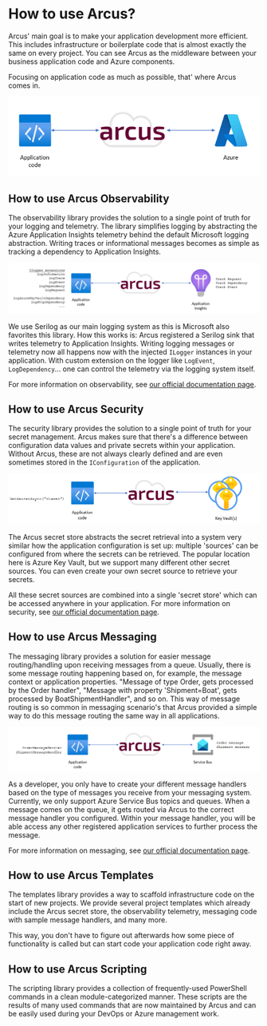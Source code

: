 # How to use Arcus?
Arcus' main goal is to make your application development more efficient. This includes infrastructure or boilerplate code that is almost exactly the same on every project. You can see Arcus as the middleware between your business application code and Azure components.

Focusing on application code as much as possible, that' where Arcus comes in.

![Code - Arcus - Azure](./media/code-arcus-azure.png)

## How to use Arcus Observability
The observability library provides the solution to a single point of truth for your logging and telemetry. The library simplifies logging by abstracting the Azure Application Insights telemetry behind the default Microsoft logging abstraction. Writing traces or informational messages becomes as simple as tracking a dependency to Application Insights.

![Logger Arcus - Application Insights](./media/logger-arcus-appinsights.png)

We use Serilog as our main logging system as this is  Microsoft also favorites this library. How this works is: Arcus registered a Serilog sink that writes telemetry to Application Insights. Writing logging messages or telemetry now all happens now with the injected `ILogger` instances in your application. With custom extension on the logger like `LogEvent`, `LogDependency`... one can control the telemetry via the logging system itself.

For more information on observability, see [our official documentation page]().

## How to use Arcus Security
The security library provides the solution to a single point of truth for your secret management. Arcus makes sure that there's a difference between configuration data values and private secrets within your application. Without Arcus, these are not always clearly defined and are even sometimes stored in the `IConfiguration` of the application.

![Secret - Arcus - Key Vault](./media/secret-arcus-keyvault.png)

The Arcus secret store abstracts the secret retrieval into a system very similar how the application configuration is set up: multiple 'sources' can be configured from where the secrets can be retrieved. The popular location here is Azure Key Vault, but we support many different other secret sources. You can even create your own secret source to retrieve your secrets.

All these secret sources are combined into a single 'secret store' which can be accessed anywhere in your application.
For more information on security, see [our official documentation page]().

## How to use Arcus Messaging
The messaging library provides a solution for easier message routing/handling upon receiving messages from a queue. Usually, there is some message routing happening based on, for example, the message context or application properties. "Message of type Order, gets processed by the Order handler", "Message with property 'Shipment=Boat', gets processed by BoatShipmentHandler", and so on. This way of message routing is so common in messaging scenario's that Arcus provided a simple way to do this message routing the same way in all applications.

![Handler - Arcus - Service Bus](./media/handler-arcus-servicebus.png)

As a developer, you only have to create your different message handlers based on the type of messages you receive from your messaging system. Currently, we only support Azure Service Bus topics and queues.
When a message comes on the queue, it gets routed via Arcus to the correct message handler you configured. Within your message handler, you will be able access any other registered application services to further process the message.

For more information on messaging, see [our official documentation page]().

## How to use Arcus Templates
The templates library provides a way to scaffold infrastructure code on the start of new projects. We provide several project templates which already include the Arcus secret store, the observability telemetry, messaging code with sample message handlers, and many more.

This way, you don't have to figure out afterwards how some piece of functionality is called but can start code your application code right away.

## How to use Arcus Scripting
The scripting library provides a collection of frequently-used PowerShell commands in a clean module-categorized manner. These scripts are the results of many used commands that are now maintained by Arcus and can be easily used during your DevOps or Azure management work. 
